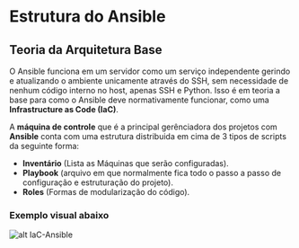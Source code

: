 # Estrutura do Ansible

## Teoria da Arquitetura Base

O Ansible funciona em um servidor como um serviço independente gerindo e atualizando o ambiente unicamente através do SSH, sem necessidade de nenhum código interno no host, apenas SSH e Python. Isso é em teoria a base para como o Ansible deve normativamente funcionar, como uma **Infrastructure as Code (IaC)**.

A **máquina de controle** que é a principal gerênciadora dos projetos com **Ansible** conta com uma estrutura distribuida em cima de 3 tipos de scripts da seguinte forma:

- **Inventário** (Lista as Máquinas que serão configuradas).
- **Playbook** (arquivo em que normalmente fica todo o passo a passo de configuração e estruturação do projeto).
- **Roles** (Formas de modularização do código).

### Exemplo visual abaixo

![alt IaC-Ansible](https://i.imgur.com/3h2NMZR.jpg)
